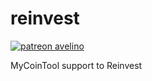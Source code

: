 # reinvest

[![patreon avelino](https://mycointool.com/_nuxt/img/mycointool-logo-white.c882e05.png)](https://mycointool.com/)

MyCoinTool support to Reinvest
